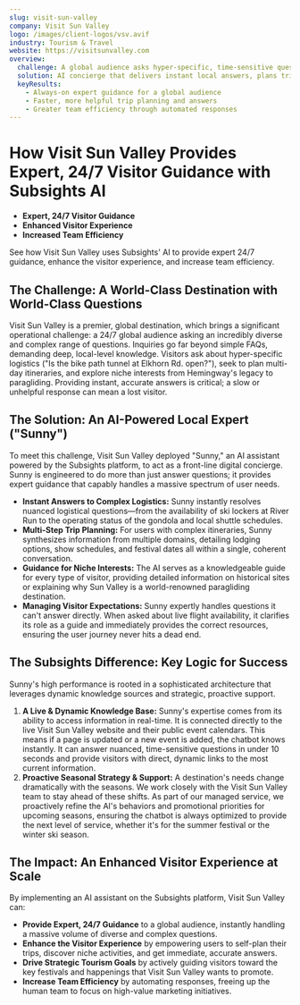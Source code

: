 ```yaml
---
slug: visit-sun-valley
company: Visit Sun Valley
logo: /images/client-logos/vsv.avif
industry: Tourism & Travel
website: https://visitsunvalley.com
overview:
  challenge: A global audience asks hyper-specific, time-sensitive questions 24/7—slow answers cost visits.
  solution: AI concierge that delivers instant local answers, plans trips, and guides visitors to key events—24/7 inquiries.
  keyResults:
    - Always-on expert guidance for a global audience
    - Faster, more helpful trip planning and answers
    - Greater team efficiency through automated responses
---
```


# How Visit Sun Valley Provides Expert, 24/7 Visitor Guidance with Subsights AI

- **Expert, 24/7 Visitor Guidance**
- **Enhanced Visitor Experience**
- **Increased Team Efficiency**

See how Visit Sun Valley uses Subsights' AI to provide expert 24/7 guidance, enhance the visitor experience, and increase team efficiency.

## The Challenge: A World-Class Destination with World-Class Questions

Visit Sun Valley is a premier, global destination, which brings a significant operational challenge: a 24/7 global audience asking an incredibly diverse and complex range of questions. Inquiries go far beyond simple FAQs, demanding deep, local-level knowledge. Visitors ask about hyper-specific logistics ("Is the bike path tunnel at Elkhorn Rd. open?"), seek to plan multi-day itineraries, and explore niche interests from Hemingway's legacy to paragliding. Providing instant, accurate answers is critical; a slow or unhelpful response can mean a lost visitor.

## The Solution: An AI-Powered Local Expert ("Sunny")

To meet this challenge, Visit Sun Valley deployed "Sunny," an AI assistant powered by the Subsights platform, to act as a front-line digital concierge. Sunny is engineered to do more than just answer questions; it provides expert guidance that capably handles a massive spectrum of user needs.

- **Instant Answers to Complex Logistics:** Sunny instantly resolves nuanced logistical questions—from the availability of ski lockers at River Run to the operating status of the gondola and local shuttle schedules.
- **Multi-Step Trip Planning:** For users with complex itineraries, Sunny synthesizes information from multiple domains, detailing lodging options, show schedules, and festival dates all within a single, coherent conversation.
- **Guidance for Niche Interests:** The AI serves as a knowledgeable guide for every type of visitor, providing detailed information on historical sites or explaining why Sun Valley is a world-renowned paragliding destination.
- **Managing Visitor Expectations:** Sunny expertly handles questions it can't answer directly. When asked about live flight availability, it clarifies its role as a guide and immediately provides the correct resources, ensuring the user journey never hits a dead end.

## The Subsights Difference: Key Logic for Success

Sunny's high performance is rooted in a sophisticated architecture that leverages dynamic knowledge sources and strategic, proactive support.

1. **A Live & Dynamic Knowledge Base:** Sunny's expertise comes from its ability to access information in real-time. It is connected directly to the live Visit Sun Valley website and their public event calendars. This means if a page is updated or a new event is added, the chatbot knows instantly. It can answer nuanced, time-sensitive questions in under 10 seconds and provide visitors with direct, dynamic links to the most current information.
2. **Proactive Seasonal Strategy & Support:** A destination's needs change dramatically with the seasons. We work closely with the Visit Sun Valley team to stay ahead of these shifts. As part of our managed service, we proactively refine the AI's behaviors and promotional priorities for upcoming seasons, ensuring the chatbot is always optimized to provide the next level of service, whether it's for the summer festival or the winter ski season.

## The Impact: An Enhanced Visitor Experience at Scale

By implementing an AI assistant on the Subsights platform, Visit Sun Valley can:

- **Provide Expert, 24/7 Guidance** to a global audience, instantly handling a massive volume of diverse and complex questions.
- **Enhance the Visitor Experience** by empowering users to self-plan their trips, discover niche activities, and get immediate, accurate answers.
- **Drive Strategic Tourism Goals** by actively guiding visitors toward the key festivals and happenings that Visit Sun Valley wants to promote.
- **Increase Team Efficiency** by automating responses, freeing up the human team to focus on high-value marketing initiatives.
